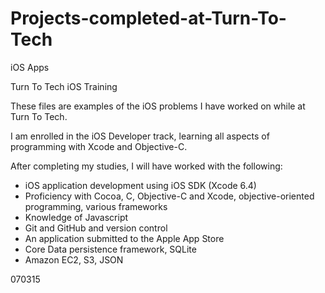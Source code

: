 # Projects-completed-at-Turn-To-Tech
iOS Apps

Turn To Tech iOS Training

These files are examples of the iOS problems I have worked on while at Turn To Tech.  

I am enrolled in the iOS Developer track, learning all aspects of programming with Xcode and Objective-C.

After completing my studies, I will have worked with the following:

-	iOS application development using iOS SDK (Xcode 6.4)
-	Proficiency with Cocoa, C, Objective-C and Xcode, 
	objective-oriented programming, various frameworks
-	Knowledge of Javascript
-	Git and GitHub and version control
-	An application submitted to the Apple App Store
-	Core Data persistence framework, SQLite
-	Amazon EC2, S3, JSON

070315

